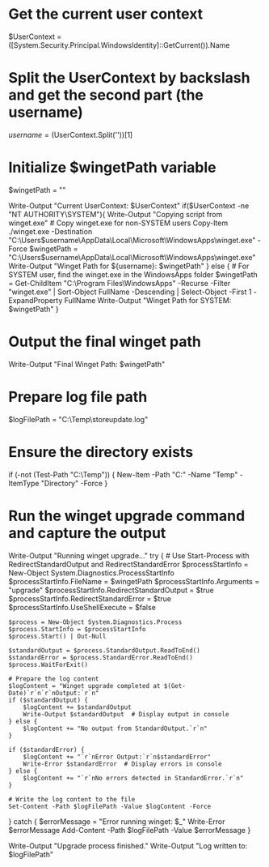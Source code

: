 # Get the current user context
$UserContext = ([System.Security.Principal.WindowsIdentity]::GetCurrent()).Name
# Split the UserContext by backslash and get the second part (the username)
$username = ($UserContext.Split('\'))[1]
# Initialize $wingetPath variable
$wingetPath = ""

Write-Output "Current UserContext: $UserContext"
if($UserContext -ne "NT AUTHORITY\SYSTEM"){
    Write-Output "Copying script from winget.exe"
    # Copy winget.exe for non-SYSTEM users
    Copy-Item ./winget.exe -Destination "C:\Users\$username\AppData\Local\Microsoft\WindowsApps\winget.exe" -Force
    $wingetPath = "C:\Users\$username\AppData\Local\Microsoft\WindowsApps\winget.exe"
    Write-Output "Winget Path for ${username}: $wingetPath"
} else {
    # For SYSTEM user, find the winget.exe in the WindowsApps folder
    $wingetPath = Get-ChildItem "C:\Program Files\WindowsApps" -Recurse -Filter "winget.exe" | 
                  Sort-Object FullName -Descending | 
                  Select-Object -First 1 -ExpandProperty FullName
    Write-Output "Winget Path for SYSTEM: $wingetPath"
}

# Output the final winget path
Write-Output "Final Winget Path: $wingetPath"

# Prepare log file path
$logFilePath = "C:\Temp\storeupdate.log"

# Ensure the directory exists
if (-not (Test-Path "C:\Temp")) {
    New-Item -Path "C:\" -Name "Temp" -ItemType "Directory" -Force
}

# Run the winget upgrade command and capture the output
Write-Output "Running winget upgrade..."
try {
    # Use Start-Process with RedirectStandardOutput and RedirectStandardError
    $processStartInfo = New-Object System.Diagnostics.ProcessStartInfo
    $processStartInfo.FileName = $wingetPath
    $processStartInfo.Arguments = "upgrade"
    $processStartInfo.RedirectStandardOutput = $true
    $processStartInfo.RedirectStandardError = $true
    $processStartInfo.UseShellExecute = $false
    
    $process = New-Object System.Diagnostics.Process
    $process.StartInfo = $processStartInfo
    $process.Start() | Out-Null
    
    $standardOutput = $process.StandardOutput.ReadToEnd()
    $standardError = $process.StandardError.ReadToEnd()
    $process.WaitForExit()
    
    # Prepare the log content
    $logContent = "Winget upgrade completed at $(Get-Date)`r`n`r`nOutput:`r`n"
    if ($standardOutput) {
        $logContent += $standardOutput
        Write-Output $standardOutput  # Display output in console
    } else {
        $logContent += "No output from StandardOutput.`r`n"
    }
    
    if ($standardError) {
        $logContent += "`r`nError Output:`r`n$standardError"
        Write-Error $standardError  # Display errors in console
    } else {
        $logContent += "`r`nNo errors detected in StandardError.`r`n"
    }
    
    # Write the log content to the file
    Set-Content -Path $logFilePath -Value $logContent -Force
    
} catch {
    $errorMessage = "Error running winget: $_"
    Write-Error $errorMessage
    Add-Content -Path $logFilePath -Value $errorMessage
}

Write-Output "Upgrade process finished."
Write-Output "Log written to: $logFilePath"
